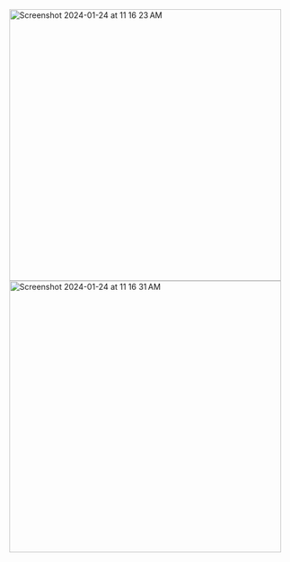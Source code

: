 <img width="484" alt="Screenshot 2024-01-24 at 11 16 23 AM" src="https://github.com/dhanunjaykumar/Apple-Frameworks-ListView/assets/7019691/c6c05b65-8c7e-4168-b7e7-3470b68e7472">
<img width="484" alt="Screenshot 2024-01-24 at 11 16 31 AM" src="https://github.com/dhanunjaykumar/Apple-Frameworks-ListView/assets/7019691/0d00646a-0308-46ad-b940-9e1ed6322634">
